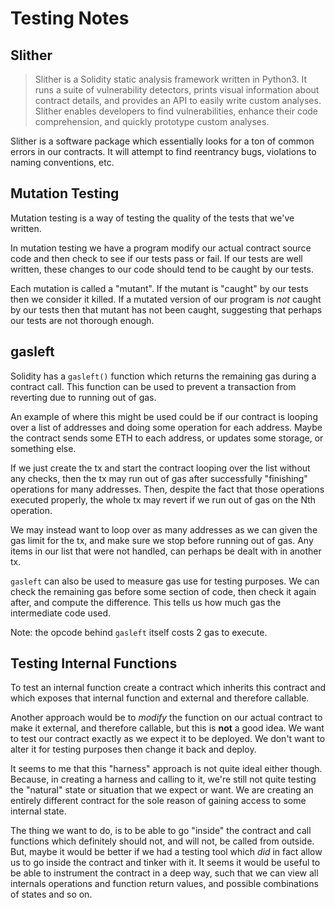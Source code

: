 # Testing Notes

## Slither

> Slither is a Solidity static analysis framework written in Python3. It runs a suite of vulnerability detectors, prints visual information about contract details, and provides an API to easily write custom analyses. Slither enables developers to find vulnerabilities, enhance their code comprehension, and quickly prototype custom analyses.

Slither is a software package which essentially looks for a ton of common errors in our contracts. It will attempt to find reentrancy bugs, violations to naming conventions, etc.

## Mutation Testing

Mutation testing is a way of testing the quality of the tests that we've written.

In mutation testing we have a program modify our actual contract source code and then check to see if our tests pass or fail. If our tests are well written, these changes to our code should tend to be caught by our tests.

Each mutation is called a "mutant". If the mutant is "caught" by our tests then we consider it killed. If a mutated version of our program is _not_ caught by our tests then that mutant has not been caught, suggesting that perhaps our tests are not thorough enough.

## gasleft

Solidity has a `gasleft()` function which returns the remaining gas during a contract call. This function can be used to prevent a transaction from reverting due to running out of gas.

An example of where this might be used could be if our contract is looping over a list of addresses and doing some operation for each address. Maybe the contract sends some ETH to each address, or updates some storage, or something else.

If we just create the tx and start the contract looping over the list without any checks, then the tx may run out of gas after successfully "finishing" operations for many addresses. Then, despite the fact that those operations executed properly, the whole tx may revert if we run out of gas on the Nth operation.

We may instead want to loop over as many addresses as we can given the gas limit for the tx, and make sure we stop before running out of gas. Any items in our list that were not handled, can perhaps be dealt with in another tx.

`gasleft` can also be used to measure gas use for testing purposes. We can check the remaining gas before some section of code, then check it again after, and compute the difference. This tells us how much gas the intermediate code used.

Note: the opcode behind `gasleft` itself costs 2 gas to execute.

## Testing Internal Functions

To test an internal function create a contract which inherits this contract and which exposes that internal function and external and therefore callable.

Another approach would be to _modify_ the function on our actual contract to make it external, and therefore callable, but this is **not** a good idea. We want to test our contract exactly as we expect it to be deployed. We don't want to alter it for testing purposes then change it back and deploy.

It seems to me that this "harness" approach is not quite ideal either though. Because, in creating a harness and calling to it, we're still not quite testing the "natural" state or situation that we expect or want. We are creating an entirely different contract for the sole reason of gaining access to some internal state.

The thing we want to do, is to be able to go "inside" the contract and call functions which definitely should not, and will not, be called from outside. But, maybe it would be better if we had a testing tool which _did_ in fact allow us to go inside the contract and tinker with it. It seems it would be useful to be able to instrument the contract in a deep way, such that we can view all internals operations and function return values, and possible combinations of states and so on.
